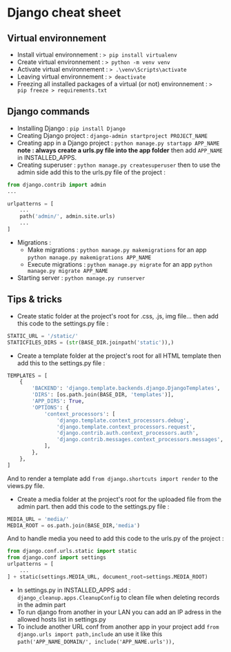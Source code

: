 # Django cheat sheet

## Virtual environnement
- Install virtual environnement : `> pip install virtualenv`
- Create virtual environnement : `> python -m venv venv`
- Activate virtual environnement : `> .\venv\Scripts\activate`
- Leaving virtual environnement : `> deactivate`
- Freezing all installed packages of a virtual (or not) environnement : `> pip freeze > requirements.txt`

## Django commands
- Installing Django : `pip install Django`
- Creating Django project : `django-admin startproject PROJECT_NAME`
- Creating app in a Django project : `python manage.py startapp APP_NAME` **note : always create a urls.py file into the app folder** then add `APP_NAME` in INSTALLED_APPS.
- Creating superuser : `python manage.py createsuperuser` then to use the admin side add this to the urls.py file of the project :
```py
from django.contrib import admin
...

urlpatterns = [
    ...
    path('admin/', admin.site.urls)
    ...
]
```
- Migrations :
	- Make migrations : `python manage.py makemigrations` for an app `python manage.py makemigrations APP_NAME`
	- Execute migrations : `python manage.py migrate` for an app `python manage.py migrate APP_NAME`
- Starting server : `python manage.py runserver`

## Tips & tricks
- Create static folder at the project's root for .css, .js, img file... then add this code to the settings.py file : 
```py
STATIC_URL = '/static/'
STATICFILES_DIRS = (str(BASE_DIR.joinpath('static')),)
```
- Create a template folder at the project's root for all HTML template then add this to the settings.py file :
```py
TEMPLATES = [
    {
        'BACKEND': 'django.template.backends.django.DjangoTemplates',
        'DIRS': [os.path.join(BASE_DIR, 'templates')],
        'APP_DIRS': True,
        'OPTIONS': {
            'context_processors': [
                'django.template.context_processors.debug',
                'django.template.context_processors.request',
                'django.contrib.auth.context_processors.auth',
                'django.contrib.messages.context_processors.messages',
            ],
        },
    },
]
```
And to render a template add `from django.shortcuts import render` to the views.py file.
- Create a media folder at the project's root for the uploaded file from the admin part. then add this code to the settings.py file :
```py
MEDIA_URL = 'media/'
MEDIA_ROOT = os.path.join(BASE_DIR,'media')
```
And to handle media you need to add this code to the urls.py of the project :
```py
from django.conf.urls.static import static
from django.conf import settings
urlpatterns = [
    ...
] + static(settings.MEDIA_URL, document_root=settings.MEDIA_ROOT)
```
- In settings.py in INSTALLED_APPS add : `django_cleanup.apps.CleanupConfig` to clean file when deleting records in the admin part
- To run django from another in your LAN you can add an IP adress in the allowed hosts list in settings.py
- To include another URL conf from another app in your project add `from django.urls import path,include` an use it like this `path('APP_NAME_DOMAIN/', include('APP_NAME.urls')),`
